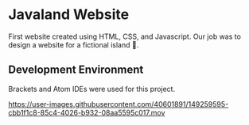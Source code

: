 # Javaland Website
First website created using HTML, CSS, and Javascript. Our job was to design a website for a fictional island 🌊.

Development Environment
------------
Brackets and Atom IDEs were used for this project.



https://user-images.githubusercontent.com/40601891/149259595-cbb1f1c8-85c4-4026-b932-08aa5595c017.mov

